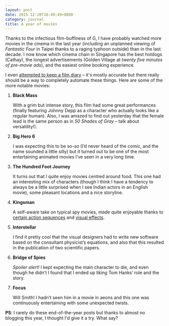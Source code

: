 ```yaml
---
layout: post
date: 2015-12-20T16:49:49+0800
category: journal
title: A year of movies
---
```


Thanks to the infectious film-buffiness of G, I have probably watched more
movies in the cinema in the last year (including an unplanned viewing of
_Fantastic Four_ in Taipei thanks to a raging typhoon outside) than in the last
decade. I now know which cinema chain in Singapore has the best hotdogs
(Cathay), the longest advertisements (Golden Village at _twenty five minutes of
pre-movie ads_), and the easiest online booking experience.

I even [attempted to keep a film diary][letterboxd] – it's mostly accurate but
there really should be a way to completely automate these things. Here are some
of the more notable movies:

1. **Black Mass**

	With a grim but intense story, this film had some great performances
(finally featuring Johnny Depp as a character who actually looks like a regular
human). Also, I was amazed to find out yesterday that the female lead is the
same person as in _50 Shades of Gray_ – talk about versatility!).

3. **Big Hero 6**

	I was expecting this to be so-so (I’d never heard of the comic, and the
name sounded a little silly) but it turned out to be one of the most
entertaining animated movies I’ve seen in a very long time.

7. **The Hundred Foot Journey**

	It turns out that I quite enjoy movies centred around food. This one had an
interesting mix of characters (though I think I have a tendency to always be a
little surprised when I see Indian actors in an English movie), some pleasant
locations and a nice storyline.

2. **Kingsman**

	A self-aware take on typical spy movies, made quite enjoyable thanks to
[certain action sequences][kingsman-fight] and [visual
effects][kingsman-exploding-heads].

4. **Interstellar**

	I find it pretty cool that the visual designers had to write new software
based on the consultant physicist’s equations, and also that this resulted in
the publication of two scientific papers.

5. **Bridge of Spies**

	_Spoiler alert!_ I kept expecting the main character to die, and even
though he didn’t I found that I ended up liking Tom Hanks’ role and the story.

6. **Focus**

	Will Smith! I hadn’t seen him in a movie in aeons and this one was
continuously entertaining with some unexpected twists.

**PS**: I rarely do these end-of-the-year posts but thanks to almost no
blogging this year, I thought I'd give it a try. What say?

[letterboxd]: https://letterboxd.com/spinningarrow/films/diary/
[kingsman-fight]: https://www.youtube.com/watch?v=1G_siVTTJO4
[kingsman-exploding-heads]: https://www.youtube.com/watch?v=E1jf2hOkec4
